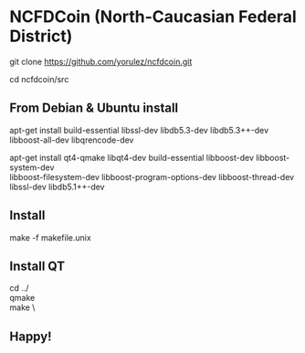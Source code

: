 NCFDCoin (North-Caucasian Federal District)
===========

git clone https://github.com/yorulez/ncfdcoin.git

cd ncfdcoin/src

##  From Debian & Ubuntu install

apt-get install build-essential libssl-dev libdb5.3-dev libdb5.3++-dev libboost-all-dev libqrencode-dev

apt-get install qt4-qmake libqt4-dev build-essential libboost-dev libboost-system-dev \
        libboost-filesystem-dev libboost-program-options-dev libboost-thread-dev \
        libssl-dev libdb5.1++-dev

## Install

make -f makefile.unix

## Install QT

cd ../ \
qmake \
make \

## Happy!
